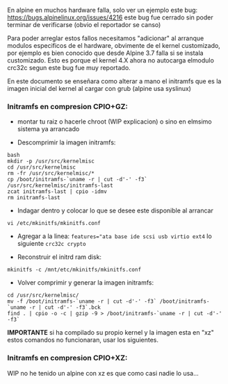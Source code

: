 
En alpine en muchos hardware falla, solo ver un ejemplo este bug:
https://bugs.alpinelinux.org/issues/4216 este bug fue cerrado 
sin poder terminar de verificarse (obvio el reportador se canso)

Para poder arreglar estos fallos necesitamos "adicionar" al arranque 
modulos especificos de el hardware, obvimente de el kernel customizado, 
por ejemplo es bien conocido que desde Alpine 3.7 falla si se instala customizado.
Esto es porque el kernel 4.X ahora no autocarga elmodulo crc32c segun 
este bug fue muy reportado.

En este documento se enseñara como alterar a mano el initramfs que 
es la imagen inicial del kernel al cargar con grub (alpine usa syslinux)

### Initramfs en compresion CPIO+GZ:

* montar tu raiz o hacerle chroot (WIP explicacion) o sino en elmsimo sistema ya arrancado

* Descomprimir la imagen initramfs:

```
bash
mkdir -p /usr/src/kernelmisc
cd /usr/src/kernelmisc
rm -fr /usr/src/kernelmisc/*
cp /boot/initramfs-`uname -r | cut -d'-' -f3` /usr/src/kernelmisc/initramfs-last
zcat initramfs-last | cpio -idmv
rm initramfs-last
```

* Indagar dentro y colocar lo que se desee este disponible al arrancar 

```
vi /etc/mkinitfs/mkinitfs.conf
```

* Agregar a la linea: `features="ata base ide scsi usb virtio ext4` lo siguiente `crc32c crypto`


* Reconstruir el initrd ram disk:


```
mkinitfs -c /mnt/etc/mkinitfs/mkinitfs.conf
```


* Volver comprimir y generar la imagen initramfs:

```
cd /usr/src/kernelmisc/
mv -f /boot/initramfs-`uname -r | cut -d'-' -f3` /boot/initramfs-`uname -r | cut -d'-' -f3`.bck
find . | cpio -o -c | gzip -9 > /boot/initramfs-`uname -r | cut -d'-' -f3`
```

**IMPORTANTE** si ha compilado su propio kernel y la imagen esta en "xz" estos comandos 
no funcionaran, usar los siguientes.

### Initramfs en compresion CPIO+XZ:

WIP no he tenido un alpine con xz es que como casi nadie lo usa...
